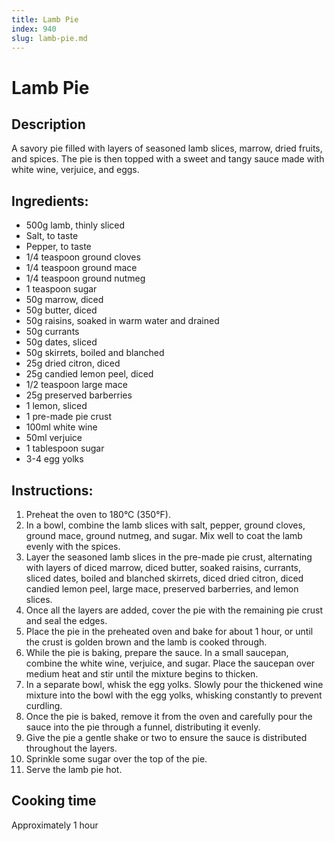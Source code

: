 ```yaml
---
title: Lamb Pie
index: 940
slug: lamb-pie.md
---
```


# Lamb Pie

## Description
A savory pie filled with layers of seasoned lamb slices, marrow, dried fruits, and spices. The pie is then topped with a sweet and tangy sauce made with white wine, verjuice, and eggs.

## Ingredients:
- 500g lamb, thinly sliced
- Salt, to taste
- Pepper, to taste
- 1/4 teaspoon ground cloves
- 1/4 teaspoon ground mace
- 1/4 teaspoon ground nutmeg
- 1 teaspoon sugar
- 50g marrow, diced
- 50g butter, diced
- 50g raisins, soaked in warm water and drained
- 50g currants
- 50g dates, sliced
- 50g skirrets, boiled and blanched
- 25g dried citron, diced
- 25g candied lemon peel, diced
- 1/2 teaspoon large mace
- 25g preserved barberries
- 1 lemon, sliced
- 1 pre-made pie crust
- 100ml white wine
- 50ml verjuice
- 1 tablespoon sugar
- 3-4 egg yolks

## Instructions:
1. Preheat the oven to 180°C (350°F).
2. In a bowl, combine the lamb slices with salt, pepper, ground cloves, ground mace, ground nutmeg, and sugar. Mix well to coat the lamb evenly with the spices.
3. Layer the seasoned lamb slices in the pre-made pie crust, alternating with layers of diced marrow, diced butter, soaked raisins, currants, sliced dates, boiled and blanched skirrets, diced dried citron, diced candied lemon peel, large mace, preserved barberries, and lemon slices.
4. Once all the layers are added, cover the pie with the remaining pie crust and seal the edges.
5. Place the pie in the preheated oven and bake for about 1 hour, or until the crust is golden brown and the lamb is cooked through.
6. While the pie is baking, prepare the sauce. In a small saucepan, combine the white wine, verjuice, and sugar. Place the saucepan over medium heat and stir until the mixture begins to thicken.
7. In a separate bowl, whisk the egg yolks. Slowly pour the thickened wine mixture into the bowl with the egg yolks, whisking constantly to prevent curdling.
8. Once the pie is baked, remove it from the oven and carefully pour the sauce into the pie through a funnel, distributing it evenly.
9. Give the pie a gentle shake or two to ensure the sauce is distributed throughout the layers.
10. Sprinkle some sugar over the top of the pie.
11. Serve the lamb pie hot.

## Cooking time
Approximately 1 hour